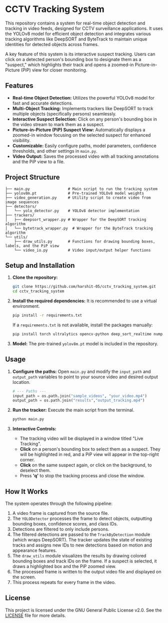 # CCTV Tracking System

This repository contains a system for real-time object detection and tracking in video feeds, designed for CCTV surveillance applications. It uses the YOLOv8 model for efficient object detection and integrates various tracking algorithms like DeepSORT and ByteTrack to maintain unique identities for detected objects across frames.

A key feature of this system is its interactive suspect tracking. Users can click on a detected person's bounding box to designate them as a "suspect," which highlights their track and opens a zoomed-in Picture-in-Picture (PiP) view for closer monitoring.

## Features

-   **Real-time Object Detection:** Utilizes the powerful YOLOv8 model for fast and accurate detections.
-   **Multi-Object Tracking:** Implements trackers like DeepSORT to track multiple objects (specifically persons) seamlessly.
-   **Interactive Suspect Selection:** Click on any person's bounding box in the video stream to mark them as a suspect.
-   **Picture-in-Picture (PiP) Suspect View:** Automatically displays a zoomed-in window focusing on the selected suspect for enhanced visibility.
-   **Customizable:** Easily configure paths, model parameters, confidence thresholds, and other settings in `main.py`.
-   **Video Output:** Saves the processed video with all tracking annotations and the PiP view to a file.

## Project Structure

```
├── main.py                 # Main script to run the tracking system
├── yolov8m.pt              # Pre-trained YOLOv8 model weights
├── video_generation.py     # Utility script to create video from image sequences
├── detectors/
│   └── yolo_detector.py    # YOLOv8 detector implementation
├── trackers/
│   ├── deepsort_wrapper.py # Wrapper for the DeepSORT tracking algorithm
│   └── bytetrack_wrapper.py  # Wrapper for the ByteTrack tracking algorithm
└── utils/
    ├── draw_utils.py       # Functions for drawing bounding boxes, labels, and the PiP view
    └── video_io.py         # Video input/output helper functions
```

## Setup and Installation

1.  **Clone the repository:**
    ```bash
    git clone https://github.com/harshit-05/cctv_tracking_system.git
    cd cctv_tracking_system
    ```

2.  **Install the required dependencies:**
    It is recommended to use a virtual environment.
    ```bash
    pip install -r requirements.txt
    ```
    If a `requirements.txt` is not available, install the packages manually:
    ```bash
    pip install torch ultralytics opencv-python deep_sort_realtime numpy
    ```

3.  **Model:**
    The pre-trained `yolov8m.pt` model is included in the repository.

## Usage

1.  **Configure the paths:**
    Open `main.py` and modify the `input_path` and `output_path` variables to point to your source video and desired output location.

    ```python
    # --- Paths ---
    input_path = os.path.join("sample_videos", "your_video.mp4")
    output_path = os.path.join("results","output_tracking.mp4")
    ```

2.  **Run the tracker:**
    Execute the main script from the terminal.

    ```bash
    python main.py
    ```

3.  **Interactive Controls:**
    -   The tracking video will be displayed in a window titled "Live Tracking".
    -   **Click** on a person's bounding box to select them as a suspect. They will be highlighted in red, and a PiP view will appear in the top-right corner.
    -   **Click** on the same suspect again, or click on the background, to deselect them.
    -   Press **'q'** to stop the tracking process and close the window.

## How It Works

The system operates through the following pipeline:
1.  A video frame is captured from the source file.
2.  The `YOLODetector` processes the frame to detect objects, outputting bounding boxes, confidence scores, and class IDs.
3.  Detections are filtered to only include persons.
4.  The filtered detections are passed to the `TrackByDetection` module (which wraps DeepSORT). The tracker updates the state of existing tracks and assigns new IDs to new detections based on motion and appearance features.
5.  The `draw_utils` module visualizes the results by drawing colored bounding boxes and track IDs on the frame. If a suspect is selected, it draws a highlighted box and the PiP zoomed view.
6.  The processed frame is written to the output video file and displayed on the screen.
7.  This process repeats for every frame in the video.

## License

This project is licensed under the GNU General Public License v2.0. See the [LICENSE](LICENSE) file for more details.
